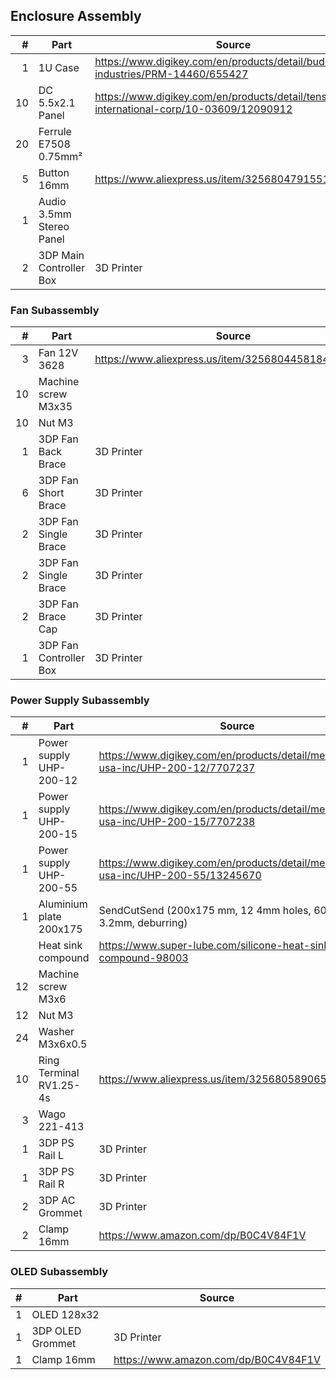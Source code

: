 ## Enclosure Assembly

|  # | Part                     | Source                                                                                           |
|---:|--------------------------|--------------------------------------------------------------------------------------------------|
|  1 | 1U Case                  | https://www.digikey.com/en/products/detail/bud-industries/PRM-14460/655427                       |
| 10 | DC 5.5x2.1 Panel         | https://www.digikey.com/en/products/detail/tensility-international-corp/10-03609/12090912        |
| 20 | Ferrule E7508 0.75mm²    |                                                                                                  |
|  5 | Button 16mm              | https://www.aliexpress.us/item/3256804791551109.html                                             |
|  1 | Audio 3.5mm Stereo Panel |                                                                                                  |
|  2 | 3DP Main Controller Box  | 3D Printer                                                                                       |


### Fan Subassembly

|  # | Part                     | Source                                                                                           |
|---:|--------------------------|--------------------------------------------------------------------------------------------------|
|  3 | Fan 12V 3628             | https://www.aliexpress.us/item/3256804458184414.html                                             |
| 10 | Machine screw M3x35      |                                                                                                  |
| 10 | Nut M3                   |                                                                                                  |
|  1 | 3DP Fan Back Brace       | 3D Printer                                                                                       |
|  6 | 3DP Fan Short Brace      | 3D Printer                                                                                       |
|  2 | 3DP Fan Single Brace     | 3D Printer                                                                                       |
|  2 | 3DP Fan Single Brace     | 3D Printer                                                                                       |
|  2 | 3DP Fan Brace Cap        | 3D Printer                                                                                       |
|  1 | 3DP Fan Controller Box   | 3D Printer                                                                                       |


### Power Supply Subassembly

|  # | Part                     | Source                                                                                           |
|---:|--------------------------|--------------------------------------------------------------------------------------------------|
|  1 | Power supply UHP-200-12  | https://www.digikey.com/en/products/detail/mean-well-usa-inc/UHP-200-12/7707237                  |
|  1 | Power supply UHP-200-15  | https://www.digikey.com/en/products/detail/mean-well-usa-inc/UHP-200-15/7707238                  |
|  1 | Power supply UHP-200-55  | https://www.digikey.com/en/products/detail/mean-well-usa-inc/UHP-200-55/13245670                 |
|  1 | Aluminium plate 200x175  | SendCutSend (200x175 mm, 12 4mm holes, 6061 3.2mm, deburring)                                    |
|    | Heat sink compound       | https://www.super-lube.com/silicone-heat-sink-compound-98003                                     |
| 12 | Machine screw M3x6       |                                                                                                  |
| 12 | Nut M3                   |                                                                                                  |
| 24 | Washer M3x6x0.5          |                                                                                                  |
| 10 | Ring Terminal RV1.25-4s  | https://www.aliexpress.us/item/3256805890650511.html                                             |
|  3 | Wago 221-413             |                                                                                                  |
|  1 | 3DP PS Rail L            | 3D Printer                                                                                       |
|  1 | 3DP PS Rail R            | 3D Printer                                                                                       |
|  2 | 3DP AC Grommet           | 3D Printer                                                                                       |
|  2 | Clamp 16mm               | https://www.amazon.com/dp/B0C4V84F1V                                                             |


### OLED Subassembly

|  # | Part                    | Source                                                                                            |
|---:|-------------------------|---------------------------------------------------------------------------------------------------|
|  1 | OLED 128x32             |                                                                                                   |
|  1 | 3DP OLED Grommet        | 3D Printer                                                                                        |
|  1 | Clamp 16mm              | https://www.amazon.com/dp/B0C4V84F1V                                                              |
